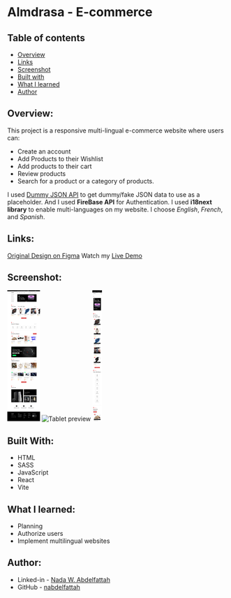 # Almdrasa - E-commerce

## Table of contents

- [Overview](#overview)
- [Links](#links)
- [Screenshot](#screenshot)
- [Built with](#built-with)
- [What I learned](#what-i-learned)
- [Author](#author)

## Overview:

This project is a responsive multi-lingual e-commerce website where users can:

- Create an account
- Add Products to their Wishlist
- Add products to their cart
- Review products
- Search for a product or a category of products.

I used [Dummy JSON API](https://dummyjson.com/) to get dummy/fake JSON data to use as a placeholder. And I used **FireBase API** for Authentication. I used **i18next library** to enable multi-languages on my website. I choose _English_, _French_, and _Spanish_.

## Links:

[Original Design on Figma](https://www.figma.com/file/yn2DFQJla0UiSMvomFsqwT/E-Commerce-Website-%D9%90Almdrasa?type=design&node-id=1-3&mode=design&t=d3LCgTgpGZAG20AI-0)
Watch my [Live Demo](https://youtu.be/kR0Ua1kgMRc)

## Screenshot:

<img src="./design/desktop-preview.png" alt="Desktop preview" height="300">
<img src="./design/tablet-preview.png" alt="Tablet preview" height="300">
<img src="./design/phone-preview.png" alt="Mobile preview" height="300">

## Built With:

- HTML
- SASS
- JavaScript
- React
- Vite

## What I learned:

- Planning
- Authorize users
- Implement multilingual websites

## Author:

- Linked-in - [Nada W. Abdelfattah](https://www.linkedin.com/in/nada-w-abdelfattah/)
- GitHub - [nabdelfattah](https://github.com/nabdelfattah)
